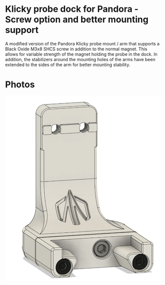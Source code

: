 # Klicky probe dock for Pandora - Screw option and better mounting support

A modified version of the Pandora Klicky probe mount / arm that supports a Black Oxide M3x8 SHCS screw in addition to the normal magnet.  This allows for variable strength of the magnet holding the probe in the dock.  In addition, the stabilizers around the mounting holes of the arms have been extended to the sides of the arm for better mounting stability.

# Photos

![CAD_1](./Images/CAD_1.png)